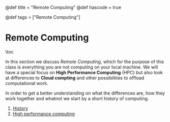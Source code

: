 @def title = "Remote Computing"
@def hascode = true

@def tags = ["Remote Computing"]

# Remote Computing
\toc

In this section we discuss _Remote Computing_, which for the purpose of this class is everything you are not computing on your local machine. 
We will have a special focus on **High Performance Computing** (HPC) but also look at differences to **Cloud compting** and other possibilities to offload computational work. 

In order to get a better understanding on what the differences are, how they work together and whatnot we start by a short history of computing. 

1. [History](history/)
1. [High performance computing](hpc/)
